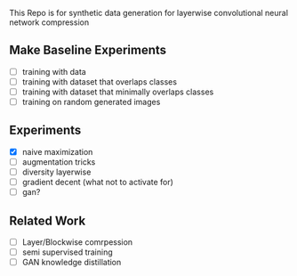 This Repo is for synthetic data generation for layerwise convolutional neural network compression

## Make Baseline Experiments

- [ ] training with data
- [ ] training with dataset that overlaps classes
- [ ] training with dataset that minimally overlaps classes
- [ ] training on random generated images

## Experiments

- [x] naive maximization
- [ ] augmentation tricks
- [ ] diversity layerwise
- [ ] gradient decent (what not to activate for)
- [ ] gan?

## Related Work

- [ ] Layer/Blockwise comrpession
- [ ] semi supervised training
- [ ] GAN knowledge distillation
